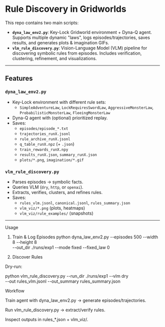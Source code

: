 # Rule Discovery in Gridworlds

This repo contains two main scripts:

- **`dyna_law_env2.py`**: Key-Lock Gridworld environment + Dyna-Q agent. Supports multiple dynamic "laws", logs episodes/trajectories, saves results, and generates plots & imagination GIFs.  
- **`vlm_rule_discovery.py`**: Vision-Language Model (VLM) pipeline for discovering symbolic rules from episodes. Includes verification, clustering, refinement, and visualizations.

---

## Features

### `dyna_law_env2.py`
- Key-Lock environment with different rule sets:
  - `SimpleAdventureLaw`, `LockRequiresSwordLaw`, `AggressiveMonsterLaw`, `ProbabilisticMonsterLaw`, `FleeingMonsterLaw`
- Dyna-Q agent with (optional) prioritized replay.
- Saves:
  - `episodes/episode_*.txt`
  - `trajectories_runX.jsonl`
  - `rule_archive_runX.jsonl`
  - `q_table_runX.npz` (+ `.json`)
  - `train_rewards_runX.npy`
  - `results_runX.json`, `summary_runX.json`
  - `plots/*.png`, `imagination/*.gif`

### `vlm_rule_discovery.py`
- Parses episodes → symbolic facts.
- Queries VLM (`dry`, `http`, or `openai`).
- Extracts, verifies, clusters, and refines rules.
- Saves:
  - `rules_vlm.jsonl`, `canonical.jsonl`, `rules_summary.json`
  - `vlm_viz/*.png` (plots, heatmaps)
  - `vlm_viz/rule_examples/` (snapshots)

---

Usage
1. Train & Log Episodes
python dyna_law_env2.py --episodes 500 --width 8 --height 8 \
    --out_dir ./runs/exp1 --mode fixed --fixed_law 0

2. Discover Rules

Dry-run:

python vlm_rule_discovery.py --run_dir ./runs/exp1 --vlm dry \
    --out rules_vlm.jsonl --out_summary rules_summary.json


Workflow

Train agent with dyna_law_env2.py → generate episodes/trajectories.

Run vlm_rule_discovery.py → extract/verify rules.

Inspect outputs in rules_*.json + vlm_viz/.
